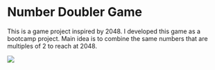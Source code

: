 # Number Doubler Game
This is a game project inspired by 2048. I developed this game as a bootcamp project.
Main idea is to combine the same numbers that are multiples of 2 to reach at 2048.

![](ezgif.com-video-to-gif.gif)
